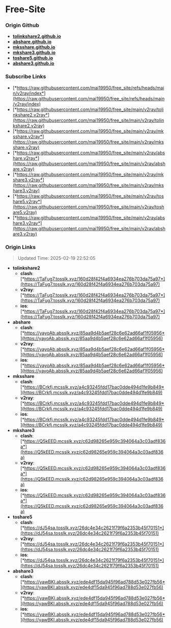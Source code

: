 # Free-Site

### Origin Github

- [**tolinkshare2.github.io**](https://github.com/tolinkshare2/tolinkshare2.github.io)
- [**abshare.github.io**](https://github.com/abshare/abshare.github.io)
- [**mksshare.github.io**](https://github.com/mksshare/mksshare.github.io)
- [**mkshare3.github.io**](https://github.com/mkshare3/mkshare3.github.io)
- [**toshare5.github.io**](https://github.com/toshare5/toshare5.github.io)
- [**abshare3.github.io**](https://github.com/abshare3/abshare3.github.io)

### Subscribe Links

- [*https://raw.githubusercontent.com/mai19950/free_site/refs/heads/main/v2ray/index*](https://raw.githubusercontent.com/mai19950/free_site/refs/heads/main/v2ray/index)
- [*https://raw.githubusercontent.com/mai19950/free_site/main/v2ray/tolinkshare2.v2ray*](https://raw.githubusercontent.com/mai19950/free_site/main/v2ray/tolinkshare2.v2ray)
- [*https://raw.githubusercontent.com/mai19950/free_site/main/v2ray/mksshare.v2ray*](https://raw.githubusercontent.com/mai19950/free_site/main/v2ray/mksshare.v2ray)
- [*https://raw.githubusercontent.com/mai19950/free_site/main/v2ray/abshare.v2ray*](https://raw.githubusercontent.com/mai19950/free_site/main/v2ray/abshare.v2ray)
- [*https://raw.githubusercontent.com/mai19950/free_site/main/v2ray/mkshare3.v2ray*](https://raw.githubusercontent.com/mai19950/free_site/main/v2ray/mkshare3.v2ray)
- [*https://raw.githubusercontent.com/mai19950/free_site/main/v2ray/toshare5.v2ray*](https://raw.githubusercontent.com/mai19950/free_site/main/v2ray/toshare5.v2ray)
- [*https://raw.githubusercontent.com/mai19950/free_site/main/v2ray/abshare3.v2ray*](https://raw.githubusercontent.com/mai19950/free_site/main/v2ray/abshare3.v2ray)

### Origin Links

> Updated Time: 2025-02-19 22:52:05

- **tolinkshare2**
  - **clash**: [*https://TaFug7.tosslk.xyz/160d28f42f4a6934ea276b703da75a97*](https://TaFug7.tosslk.xyz/160d28f42f4a6934ea276b703da75a97)
  - **v2ray**: [*https://TaFug7.tosslk.xyz/160d28f42f4a6934ea276b703da75a97*](https://TaFug7.tosslk.xyz/160d28f42f4a6934ea276b703da75a97)
  - **ios**: [*https://TaFug7.tosslk.xyz/160d28f42f4a6934ea276b703da75a97*](https://TaFug7.tosslk.xyz/160d28f42f4a6934ea276b703da75a97)
- **abshare**
  - **clash**: [*https://yayoAb.absslk.xyz/85aa9d4b5aef28c6e62ad66af1f05956*](https://yayoAb.absslk.xyz/85aa9d4b5aef28c6e62ad66af1f05956)
  - **v2ray**: [*https://yayoAb.absslk.xyz/85aa9d4b5aef28c6e62ad66af1f05956*](https://yayoAb.absslk.xyz/85aa9d4b5aef28c6e62ad66af1f05956)
  - **ios**: [*https://yayoAb.absslk.xyz/85aa9d4b5aef28c6e62ad66af1f05956*](https://yayoAb.absslk.xyz/85aa9d4b5aef28c6e62ad66af1f05956)
- **mksshare**
  - **clash**: [*https://BCrkfj.mcsslk.xyz/a4c93245fdd17bac0dde494d1fe9b849*](https://BCrkfj.mcsslk.xyz/a4c93245fdd17bac0dde494d1fe9b849)
  - **v2ray**: [*https://BCrkfj.mcsslk.xyz/a4c93245fdd17bac0dde494d1fe9b849*](https://BCrkfj.mcsslk.xyz/a4c93245fdd17bac0dde494d1fe9b849)
  - **ios**: [*https://BCrkfj.mcsslk.xyz/a4c93245fdd17bac0dde494d1fe9b849*](https://BCrkfj.mcsslk.xyz/a4c93245fdd17bac0dde494d1fe9b849)
- **mkshare3**
  - **clash**: [*https://Q5kEED.mcsslk.xyz/c62d98265e959c394064a3c03adf836a*](https://Q5kEED.mcsslk.xyz/c62d98265e959c394064a3c03adf836a)
  - **v2ray**: [*https://Q5kEED.mcsslk.xyz/c62d98265e959c394064a3c03adf836a*](https://Q5kEED.mcsslk.xyz/c62d98265e959c394064a3c03adf836a)
  - **ios**: [*https://Q5kEED.mcsslk.xyz/c62d98265e959c394064a3c03adf836a*](https://Q5kEED.mcsslk.xyz/c62d98265e959c394064a3c03adf836a)
- **toshare5**
  - **clash**: [*https://dJ54sa.tosslk.xyz/26dc4e34c2621f79f6a2353b45f70151*](https://dJ54sa.tosslk.xyz/26dc4e34c2621f79f6a2353b45f70151)
  - **v2ray**: [*https://dJ54sa.tosslk.xyz/26dc4e34c2621f79f6a2353b45f70151*](https://dJ54sa.tosslk.xyz/26dc4e34c2621f79f6a2353b45f70151)
  - **ios**: [*https://dJ54sa.tosslk.xyz/26dc4e34c2621f79f6a2353b45f70151*](https://dJ54sa.tosslk.xyz/26dc4e34c2621f79f6a2353b45f70151)
- **abshare3**
  - **clash**: [*https://yawBKI.absslk.xyz/ede4df15da945f96ad788d53e027fb56*](https://yawBKI.absslk.xyz/ede4df15da945f96ad788d53e027fb56)
  - **v2ray**: [*https://yawBKI.absslk.xyz/ede4df15da945f96ad788d53e027fb56*](https://yawBKI.absslk.xyz/ede4df15da945f96ad788d53e027fb56)
  - **ios**: [*https://yawBKI.absslk.xyz/ede4df15da945f96ad788d53e027fb56*](https://yawBKI.absslk.xyz/ede4df15da945f96ad788d53e027fb56)
